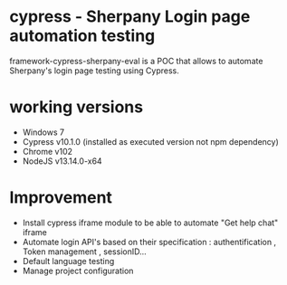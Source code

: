 
# cypress - Sherpany Login page automation testing 
framework-cypress-sherpany-eval is a POC that allows to automate Sherpany's login page testing using Cypress. 

# working versions
- Windows 7
- Cypress v10.1.0 (installed as executed version not npm dependency)
- Chrome v102
- NodeJS v13.14.0-x64

# Improvement
- Install cypress iframe module to be able to automate "Get help chat" iframe
- Automate login API's based on their specification : authentification , Token management , sessionID...
- Default language testing 
- Manage project configuration 
 





